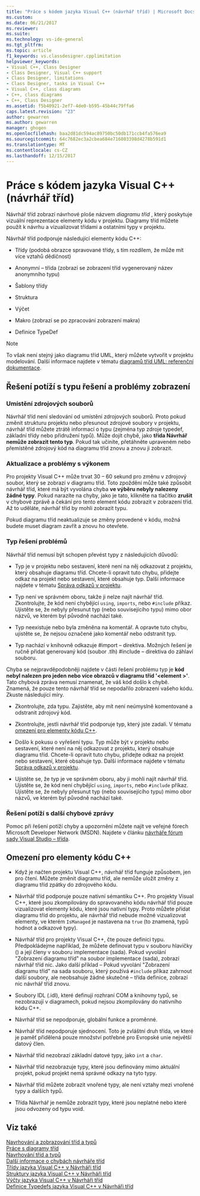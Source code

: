 ```yaml
---
title: "Práce s kódem jazyka Visual C++ (návrhář tříd) | Microsoft Docs"
ms.custom: 
ms.date: 06/21/2017
ms.reviewer: 
ms.suite: 
ms.technology: vs-ide-general
ms.tgt_pltfrm: 
ms.topic: article
f1_keywords: vs.classdesigner.cpplimitation
helpviewer_keywords:
- Visual C++, Class Designer
- Class Designer, Visual C++ support
- Class Designer, limitations
- Class Designer, tasks in Visual C++
- Visual C++, class diagrams
- C++, class diagrams
- C++, Class Designer
ms.assetid: f5b40921-2ef7-4de0-b595-45b44c79ffa6
caps.latest.revision: "23"
author: gewarren
ms.author: gewarren
manager: ghogen
ms.openlocfilehash: baa2d81dc594ac89750bc50db171ccb4fa576ea9
ms.sourcegitcommit: 64c7682ec3a2cbea684e716803398d4278b591d1
ms.translationtype: MT
ms.contentlocale: cs-CZ
ms.lasthandoff: 12/15/2017
---
```

# <a name="working-with-visual-c-code-class-designer"></a>Práce s kódem jazyka Visual C++ (návrhář tříd)
Návrhář tříd zobrazí návrhové ploše názvem *diagramu tříd* , který poskytuje vizuální reprezentace elementy kódu v projektu. Diagramy tříd můžete použít k návrhu a vizualizovat třídami a ostatními typy v projektu.  

Návrhář tříd podporuje následující elementy kódu C++:  

-   Třídy (podobá obrazce spravované třídy, s tím rozdílem, že může mít více vztahů dědičnost)  

-   Anonymní – třída (zobrazí se zobrazení tříd vygenerovaný název anonymního typu)  

-   Šablony třídy  

-   Struktura  

-   Výčet  

-   Makro (zobrazí se po zpracování zobrazení makra)  

-   Definice TypeDef  

> [!NOTE]
>  To však není stejný jako diagramu tříd UML, který můžete vytvořit v projektu modelování. Další informace najdete v tématu [diagramů tříd UML: referenční dokumentace](../../modeling/uml-class-diagrams-reference.md).  

## <a name="troubleshooting-type-resolution-and-display-issues"></a>Řešení potíží s typu řešení a problémy zobrazení  

### <a name="location-of-source-files"></a>Umístění zdrojových souborů  
Návrhář tříd není sledování od umístění zdrojových souborů. Proto pokud změnit strukturu projektu nebo přesunout zdrojové soubory v projektu, návrhář tříd můžete ztrátě informací o typu (zejména typ zdroje typedef, základní třídy nebo přidružení typů). Může dojít chybě, jako **třída Návrhář nemůže zobrazit tento typ**. Pokud tak učiníte, přetáhněte upraveném nebo přemístěné zdrojový kód na diagramu tříd znovu a znovu ji zobrazit.  

### <a name="update-and-performance-issues"></a>Aktualizace a problémy s výkonem  
Pro projekty Visual C++ může trvat 30 – 60 sekund pro změnu v zdrojový soubor, který se zobrazí v diagramu tříd. Toto zpoždění může také způsobit návrhář tříd, které má být vyvolána chyba **ve výběru nebyly nalezeny žádné typy**. Pokud narazíte na chyby, jako je tato, klikněte na tlačítko **zrušit** v chybové zprávě a čekání pro tento element kódu zobrazit v zobrazení tříd. Až to uděláte, návrhář tříd by mohli zobrazit typu.  

Pokud diagramu tříd neaktualizuje se změny provedené v kódu, možná budete muset diagram zavřít a znovu ho otevřete.  

### <a name="type-resolution-issues"></a>Typ řešení problémů  
Návrhář tříd nemusí být schopen převést typy z následujících důvodů:  
  
-   Typ je v projektu nebo sestavení, které není na něj odkazovat z projektu, který obsahuje diagramu tříd. Chcete-li opravit tuto chybu, přidejte odkaz na projekt nebo sestavení, které obsahuje typ. Další informace najdete v tématu [Správa odkazů v projektu](../managing-references-in-a-project.md).  
  
-   Typ není ve správném oboru, takže ji nelze najít návrhář tříd. Zkontrolujte, že kód není chybějící `using`, `imports`, nebo `#include` příkaz. Ujistěte se, že nebyly přesunut typ (nebo souvisejícího typu) mimo obor názvů, ve kterém byl původně nachází také.  

-   Typ neexistuje nebo byla změněna na komentář. A opravte tuto chybu, ujistěte se, že nejsou označené jako komentář nebo odstranit typ.  

-   Typ nachází v knihovně odkazuje #import – direktiva. Možných řešení je ručně přidat generovaný kód (soubor .tlh) #include – direktiva do záhlaví souboru.  

Chyba se nejpravděpodobněji najdete v části řešení problému typ je **kód nebyl nalezen pro jeden nebo více obrazců v diagramu tříd '\<element >'**. Tato chybová zpráva nemusí znamenat, že váš kód došlo k chybě. Znamená, že pouze tento návrhář tříd se nepodařilo zobrazení vašeho kódu. Zkuste následující míry.  

-   Zkontrolujte, zda typu. Zajistěte, aby mít není neúmyslně komentované a odstranit zdrojový kód.  

-   Zkontrolujte, jestli návrhář tříd podporuje typ, který jste zadali. V tématu [omezení pro elementy kódu C++](#limitations).  

-   Došlo k pokusu o vyřešení typu. Typ může být v projektu nebo sestavení, které není na něj odkazovat z projektu, který obsahuje diagramu tříd. Chcete-li opravit tuto chybu, přidejte odkaz na projekt nebo sestavení, které obsahuje typ. Další informace najdete v tématu [Správa odkazů v projektu](../managing-references-in-a-project.md).  

-   Ujistěte se, že typ je ve správném oboru, aby ji mohli najít návrhář tříd. Ujistěte se, že kód není chybějící `using`, `imports`, nebo `#include` příkaz. Ujistěte se, že nebyly přesunut typ (nebo souvisejícího typu) mimo obor názvů, ve kterém byl původně nachází také.  

### <a name="troubleshooting-other-error-messages"></a>Řešení potíží s další chybové zprávy  
Pomoc při řešení potíží chyby a upozornění můžete najít ve veřejné fórech Microsoft Developer Network (MSDN). Najdete v článku [návrháře fórum sady Visual Studio – třída](http://go.microsoft.com/fwlink/?linkid=160754).  

##  <a name="limitations"></a>Omezení pro elementy kódu C++  

-   Když je načten projektu Visual C++, návrhář tříd funguje způsobem, jen pro čtení. Můžete změnit diagramu tříd, ale nemůže uložit změny z diagramu tříd zpátky do zdrojového kódu.  

-   Návrhář tříd podporuje pouze nativní sémantiku C++. Pro projekty Visual C++, které jsou zkompilovány do spravovaného kódu návrhář tříd pouze vizualizovat elementy kódu, které jsou nativní typy. Proto můžete přidat diagramu tříd do projektu, ale návrhář tříd nebude možné vizualizovat elementy, ve kterém `IsManaged` je nastavena na `true` (to znamená, typů hodnot a odkazové typy).  

-   Návrhář tříd pro projekty Visual C++, čte pouze definici typu. Předpokládejme například, že můžete definovat typu v souboru hlavičky () a její členy v souboru implementace (sada). Pokud vyvolání "Zobrazení diagramu tříd" na soubor implementace (sada), zobrazí návrhář tříd nic. Jako další příklad – Pokud vyvolání "Zobrazení diagramu tříd" na sada souboru, který používá `#include` příkaz zahrnout další soubory, ale neobsahuje žádné skutečné – třída definice, zobrazí nic návrhář tříd znovu.  

-   Soubory IDL (.idl), které definují rozhraní COM a knihovny typů, se nezobrazují v diagramech, pokud nejsou zkompilovány do nativního kódu C++.  

-   Návrhář tříd se nepodporuje, globální funkce a proměnné.  

-   Návrhář tříd nepodporuje sjednocení. Toto je zvláštní druh třída, ve které je paměť přidělená pouze množství potřebné pro Evropské unie největší datový člen.  

-   Návrhář tříd nezobrazí základní datové typy, jako `int` a `char`.  

-   Návrhář tříd nezobrazuje typy, které jsou definovány mimo aktuální projekt, pokud projekt nemá správné odkazy na tyto typy.  

-   Návrhář tříd můžete zobrazit vnořené typy, ale není vztahy mezi vnořené typy a dalších typů.  

-   Třída Návrhář je nemůže zobrazit typy, které jsou neplatné nebo které jsou odvozeny od typu void.  

## <a name="see-also"></a>Viz také
[Navrhování a zobrazování tříd a typů](designing-and-viewing-classes-and-types.md)   
[Práce s diagramy tříd](working-with-class-diagrams.md)   
[Navrhování tříd a typů](designing-classes-and-types.md)   
[Další informace o chybách návrháře tříd](additional-information-about-errors.md)   
[Třídy jazyka Visual C++ v Návrháři tříd](visual-cpp-classes.md)   
[Struktury jazyka Visual C++ v Návrháři tříd](visual-cpp-structures.md)   
[Výčty jazyka Visual C++ v Návrháři tříd](visual-cpp-enumerations.md)   
[Definice Typedefs jazyka Visual C++ v Návrháři tříd](visual-cpp-typedefs.md)
